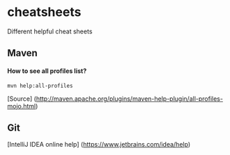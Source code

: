 # cheatsheets
Different helpful cheat sheets

## Maven ##

#### How to see all profiles list? ####
 
`mvn help:all-profiles` 

[Source] (http://maven.apache.org/plugins/maven-help-plugin/all-profiles-mojo.html)

## Git ##

[IntelliJ IDEA online help] (https://www.jetbrains.com/idea/help)
